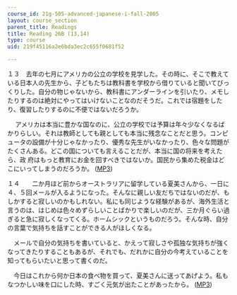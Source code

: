 ```yaml
---
course_id: 21g-505-advanced-japanese-i-fall-2005
layout: course_section
parent_title: Readings
title: Reading 26B (13,14)
type: course
uid: 219f45116a2e6bda3ec2c655f0681f52

---
```


１３　去年の七月にアメリカの公立の学校を見学した。その時に、そこで教えている日本人の先生から、子どもたちは教科書を学校から借りていると聞いてびっくりした。自分の物じゃないから、教科書にアンダーラインを引いたり、メモしたりするのは絶対にやってはいけないことなのだそうだ。これでは宿題をした り、復習したりするのに不便ではないだろうか。

　 アメリカは本当に豊かな国なのに、公立の学校では予算は年々少なくなるばかりらしい。それは教師としても親としても本当に残念なことだと思う。コンピュータの設備が十分じゃなかったり、優秀な先生がいなかったり、色々な問題がたくさんある。どこの国についても言えることだが、本当に国の将来を考えたら、政 府はもっと教育にお金を回すべきではないか。国民から集めた税金はどこにいってしまうのだろうか。 ([MP3](/ans7870/21f/21f.505/f05/audio/Lesson26B-13.mp3))

１４　　二か月ほど前からオーストラリアに留学している夏美さんから、一日に４、５回メールが入るようになった。そんなに親しい友だちではないのだが、もしかすると寂しいのかもしれない。私にも同じような経験があるが、海外生活と言うのは、はじめは色々めずらしいことばかりで楽しいのだが、三か月ぐらい過 ぎると急に寂しくなってくる。ホームシックというものだろう。そんな時、自分の言葉で気持ちを話すことができる人がほしくなる。

　メールで自分の気持ちを書いていると、かえって寂しさや孤独な気持ちが強くなってきたりすることもあるが、それでも、だれかに自分の今考えていることを知ってもらいたいと思って書くのだ。

　今日はこれから何か日本の食べ物を買って、夏美さんに送ってあげよう。私もなつかしい味を口にした時、すごく元気が出たことがあったから。 ([MP3](/ans7870/21f/21f.505/f05/audio/Lesson26B-14.mp3))